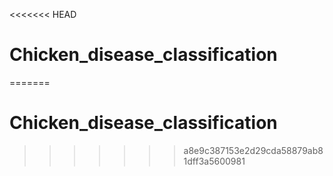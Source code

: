 <<<<<<< HEAD
# Chicken_disease_classification
=======
# Chicken_disease_classification
>>>>>>> a8e9c387153e2d29cda58879ab81dff3a5600981
